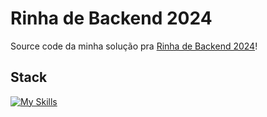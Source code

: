 # Rinha de Backend 2024
Source code da minha solução pra [Rinha de Backend 2024](https://github.com/zanfranceschi/rinha-de-backend-2024-q1)!

## Stack
[![My Skills](https://skillicons.dev/icons?i=nodejs,mongodb,nginx,&theme=light)](https://skillicons.dev)

